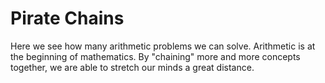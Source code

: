 # Pirate Chains

Here we see how many arithmetic problems we can solve. Arithmetic is at the beginning of mathematics. By "chaining" more and more concepts together, we are able to stretch our minds a great distance. 

